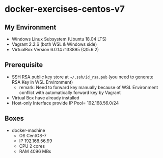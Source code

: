 # docker-exercises-centos-v7
## My Environment
- Windows Linux Subsystem (Ubuntu 18.04 LTS)
- Vagrant 2.2.6 (both WSL & Windows side)
- VirtualBox Version 6.0.14 r133895 (Qt5.6.2)

## Prerequisite
- SSH RSA public key store at `~/.ssh/id_rsa.pub` (you need to generate RSA Key in WSL Environment)
  - remark: Need to forward key manually because of WSL Environment conflict with automatically forward key by Vagrant
- Virtual Box have already installed
- Host-only Interface provide IP Pool= 192.168.56.0/24

## Boxes
- docker-machine
  - OS CentOS-7
  - IP 192.168.56.99
  - CPU 2 cores
  - RAM 4096 MBs
